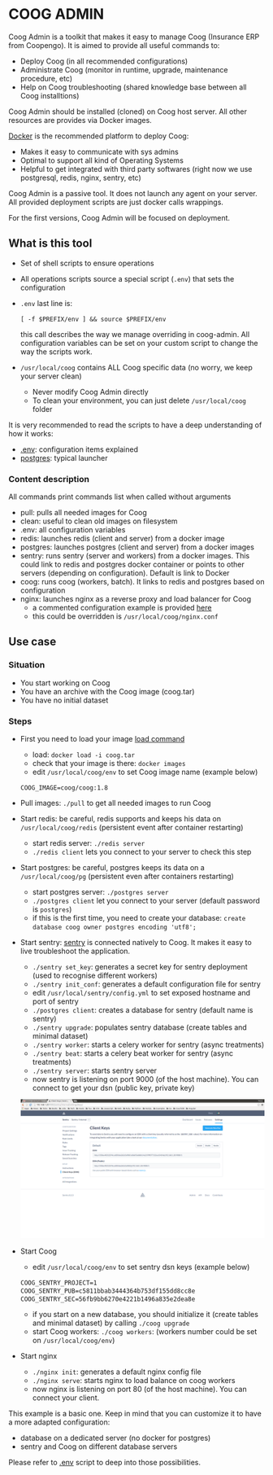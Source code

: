 # COOG ADMIN

Coog Admin is a toolkit that makes it easy to manage Coog (Insurance ERP from
Coopengo). It is aimed to provide all useful commands to:

- Deploy Coog (in all recommended configurations)
- Administrate Coog (monitor in runtime, upgrade, maintenance procedure, etc)
- Help on Coog troubleshooting (shared knowledge base between all Coog
  installtions)

Coog Admin should be installed (cloned) on Coog host server. All other resources
are provides via Docker images.

[Docker](https://www.docker.com/) is the recommended platform to deploy Coog:

- Makes it easy to communicate with sys admins
- Optimal to support all kind of Operating Systems
- Helpful to get integrated with third party softwares (right now we use
  postgresql, redis, nginx, sentry, etc)

Coog Admin is a passive tool. It does not launch any agent on your server. All
provided deployment scripts are just docker calls wrappings.

For the first versions, Coog Admin will be focused on deployment.

## What is this tool

- Set of shell scripts to ensure operations
- All operations scripts source a special script (`.env`) that sets the
  configuration
- `.env` last line is:

  ```
  [ -f $PREFIX/env ] && source $PREFIX/env
  ```
  this call describes the way we manage overriding in coog-admin. All configuration
  variables can be set on your custom script to change the way the scripts work.
- `/usr/local/coog` contains ALL Coog specific data (no worry, we keep your
  server clean)

    - Never modify Coog Admin directly
    - To clean your environment, you can just delete `/usr/local/coog` folder

It is very recommended to read the scripts to have a deep understanding of how
it works:

- [.env](https://github.com/coopengo/coog-admin/blob/master/.env): configuration
  items explained
- [postgres](https://github.com/coopengo/coog-admin/blob/master/postgres):
  typical launcher

### Content description

All commands print commands list when called without arguments

- pull: pulls all needed images for Coog
- clean: useful to clean old images on filesystem
- .env: all configuration variables
- redis: launches redis (client and server) from a docker image
- postgres: launches postgres (client and server) from a docker images
- sentry: runs sentry (server and workers) from a docker images. This could link
  to redis and postgres docker container or points to other servers (depending
  on configuration). Default is link to Docker
- coog: runs coog (workers, batch). It links to redis and postgres based on
  configuration
- nginx: launches nginx as a reverse proxy and load balancer for Coog
    - a commented configuration example is provided [here](https://github.com/coopengo/coog-admin/blob/master/config/nginx.conf)
    - this could be overridden is `/usr/local/coog/nginx.conf`

## Use case

### Situation

- You start working on Coog
- You have an archive with the Coog image (coog.tar)
- You have no initial dataset

### Steps

- First you need to load your image [load command](https://docs.docker.com/engine/reference/commandline/load/)
    - load: `docker load -i coog.tar`
    - check that your image is there: `docker images`
    - edit `/usr/local/coog/env` to set Coog image name (example below)

    ```
    COOG_IMAGE=coog/coog:1.8
    ```

- Pull images: `./pull` to get all needed images to run Coog

- Start redis: be careful, redis supports and keeps his data on `/usr/local/coog/redis`
  (persistent event after container restarting)
    - start redis server: `./redis server`
    - `./redis client` lets you connect to your server to check this step

- Start postgres: be careful, postgres keeps its data on a `/usr/local/coog/pg`
  (persistent even after containers restarting)
    - start postgres server: `./postgres server`
    - `./postgres client` let you connect to your server (default password is `postgres`)
    - if this is the first time, you need to create your database:
      `create database coog owner postgres encoding 'utf8';`

- Start sentry: [sentry](https://getsentry.com/welcome/) is connected natively to Coog.
  It makes it easy to live troubleshoot the application.
    - `./sentry set_key`: generates a secret key for sentry deployment (used to
      recognise different workers)
    - `./sentry init_conf`: generates a default configuration file for sentry
    - edit `/usr/local/sentry/config.yml` to set exposed hostname and port of sentry
    - `./postgres client`: creates a database for sentry (default name is sentry)
    - `./sentry upgrade`: populates sentry database (create tables and minimal dataset)
    - `./sentry worker`: starts a celery worker for sentry (async treatments)
    - `./sentry beat`: starts a celery beat worker for sentry (async treatments)
    - `./sentry server`: starts sentry server
    - now sentry is listening on port 9000 (of the host machine). You can connect to get your dsn (public key, private key)

    ![sentry-dsn](./img/sentry.png)

- Start Coog
    - edit `/usr/local/coog/env` to set sentry dsn keys (example below)

    ```
    COOG_SENTRY_PROJECT=1
    COOG_SENTRY_PUB=c5811bbab3444364b753df155dd8cc8e
    COOG_SENTRY_SEC=56fb9bb6270e4221b1496a835e2dea8e
    ```

    - if you start on a new database, you should initialize it (create tables
      and minimal dataset) by calling `./coog upgrade`
    - start Coog workers: `./coog workers`: (workers number could be set on `/usr/local/coog/env`)

- Start nginx
    - `./nginx init`: generates a default nginx config file
    - `./nginx serve`: starts nginx to load balance on coog workers
    - now nginx is listening on port 80 (of the host machine). You can connect your client.

This example is a basic one. Keep in mind that you can customize it to have a more adapted configuration:
- database on a dedicated server (no docker for postgres)
- sentry and Coog on different database servers

Please refer to [.env](https://github.com/coopengo/coog-admin/blob/master/.env) script to deep into those possibilities.
